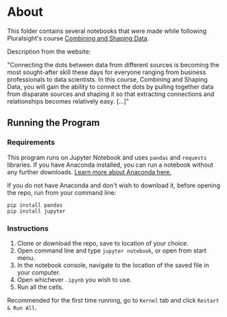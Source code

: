 # About

This folder contains several notebooks that were made while following Pluralsight's course [Combining and Shaping Data](https://app.pluralsight.com/library/courses/combining-shaping-data/table-of-contents).  

Description from the website:

"Connecting the dots between data from different sources is becoming the most sought-after skill these days for everyone ranging from business professionals to data scientists. In this course, Combining and Shaping Data, you will gain the ability to connect the dots by pulling together data from disparate sources and shaping it so that extracting connections and relationships becomes relatively easy. [...]"

## Running the Program

### Requirements
This program runs on Jupyter Notebook and uses `pandas` and `requests` libraries. If you have Anaconda installed, you can run a notebook without any further downloads. [Learn more about Anaconda here.](https://docs.anaconda.com) 

If you do not have Anaconda and don't wish to download it, before opening the repo, run from your command line:

```
pip install pandas
pip install jupyter
```

### Instructions

1. Clone or download the repo, save to location of your choice.
2. Open command line and type `jupyter notebook`, or open from start menu.
3. In the notebook console, navigate to the location of the saved file in your computer.
4. Open whichever `.ipynb` you wish to use.
5. Run all the cells.

Recommended for the first time running, go to `Kernel` tab and click `Restart & Run All`.
